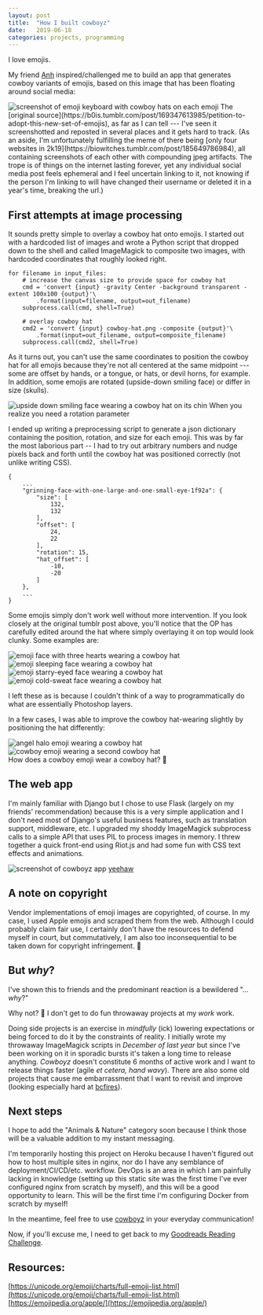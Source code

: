 ```yaml
---
layout: post
title:  "How I built cowboyz"
date:   2019-06-18
categories: projects, programming
---
```


I love emojis.

My friend [Anh](https://twitter.com/euphens) inspired/challenged me to build an app that generates cowboy variants of emojis, based on this image that has been floating around social media:

<img src="/images/posts/2019-06-18-cowboyz/cowboyz_reference.png" alt="screenshot of emoji keyboard with cowboy hats on each emoji">
The [original source](https://b0is.tumblr.com/post/169347613985/petition-to-adopt-this-new-set-of-emojis), as far as I can tell --- I've seen it screenshotted and reposted in several places and it gets hard to track. (As an aside, I'm unfortunately fulfilling the meme of there being [only four websites in 2k19](https://biowitches.tumblr.com/post/185649786984), all containing screenshots of each other with compounding jpeg artifacts. The trope is of things on the internet lasting forever, yet any individual social media post feels ephemeral and I feel uncertain linking to it, not knowing if the person I'm linking to will have changed their username or deleted it in a year's time, breaking the url.)

## First attempts at image processing

It sounds pretty simple to overlay a cowboy hat onto emojis. I started out with a hardcoded list of images and wrote a Python script that dropped down to the shell and called ImageMagick to composite two images, with hardcoded coordinates that roughly looked right.

```
for filename in input_files:
    # increase the canvas size to provide space for cowboy hat
    cmd = 'convert {input} -gravity Center -background transparent -extent 100x100 {output}'\
        .format(input=filename, output=out_filename)
    subprocess.call(cmd, shell=True)

    # overlay cowboy hat
    cmd2 = 'convert {input} cowboy-hat.png -composite {output}'\
        .format(input=out_filename, output=composite_filename)
    subprocess.call(cmd2, shell=True)
```

As it turns out, you can't use the same coordinates to position the cowboy hat for all emojis because they're not all centered at the same midpoint --- some are offset by hands, or a tongue, or hats, or devil horns, for example. In addition, some emojis are rotated (upside-down smiling face) or differ in size (skulls).

<img class="real-size" src="/images/posts/2019-06-18-cowboyz/upside-down-face-1f643_cowboyz.png" alt="upside down smiling face wearing a cowboy hat on its chin">
<span class="caption">When you realize you need a rotation parameter</span>

I ended up writing a preprocessing script to generate a json dictionary containing the position, rotation, and size for each emoji. This was by far the most laborious part -- I had to try out arbitrary numbers and nudge pixels back and forth until the cowboy hat was positioned correctly (not unlike writing CSS).

```
{
    ...
    "grinning-face-with-one-large-and-one-small-eye-1f92a": {
        "size": [
            132,
            132
        ],
        "offset": [
            24,
            22
        ],
        "rotation": 15,
        "hat_offset": [
            -10,
            -20
        ]
    },
    ...
}
```

Some emojis simply don't work well without more intervention. If you look closely at the original tumblr post above, you'll notice that the OP has carefully edited around the hat where simply overlaying it on top would look clunky. Some examples are:

<div class="inline-images">
    <img class="real-size" src="/images/posts/2019-06-18-cowboyz/smiling-face-with-smiling-eyes-and-three-hearts-1f970_cowboyz.png" alt="emoji face with three hearts wearing a cowboy hat">
    <img class="real-size" src="/images/posts/2019-06-18-cowboyz/sleeping-face-1f634_cowboyz.png" alt="emoji sleeping face wearing a cowboy hat">
    <img class="real-size" src="/images/posts/2019-06-18-cowboyz/grinning-face-with-star-eyes-1f929_cowboyz.png" alt="emoji starry-eyed face wearing a cowboy hat">
    <img class="real-size" src="/images/posts/2019-06-18-cowboyz/face-with-cold-sweat-1f613_cowboyz.png" alt="emoji cold-sweat face wearing a cowboy hat">
</div>

I left these as is because I couldn't think of a way to programmatically do what are essentially Photoshop layers.

In a few cases, I was able to improve the cowboy hat-wearing slightly by positioning the hat differently:

<div class="inline-images">
    <img class="real-size" src="/images/posts/2019-06-18-cowboyz/smiling-face-with-halo-1f607_cowboyz.png" alt="angel halo emoji wearing a cowboy hat">
    <img class="real-size" src="/images/posts/2019-06-18-cowboyz/face-with-cowboy-hat-1f920_cowboyz.png" alt="cowboy emoji wearing a second cowboy hat">
</div>
<span class="caption">How does a cowboy emoji wear a cowboy hat? 🤔</span>

## The web app

I'm mainly familiar with Django but I chose to use Flask (largely on my friends' recommendation) because this is a very simple application and I don't need most of Django's useful business features, such as translation support, middleware, etc. I upgraded my shoddy ImageMagick subprocess calls to a simple API that uses PIL to process images in memory. I threw together a quick front-end using Riot.js and had some fun with CSS text effects and animations.

<img src="/images/posts/2019-06-18-cowboyz/cowboyz_v1.png" alt="screenshot of cowboyz app">
<span class="caption"><a href="http://cowboyz.shirleyyin.com">yeehaw</a></span>

## A note on copyright

Vendor implementations of emoji images are copyrighted, of course. In my case, I used Apple emojis and scraped them from the web. Although I could probably claim fair use, I certainly don't have the resources to defend myself in court, but commutatively, I am also too inconsequential to be taken down for copyright infringement. 🤠

## But _why_?

I've shown this to friends and the predominant reaction is a bewildered "... _why_?"

Why not? 🤪 I don't get to do fun throwaway projects at my _work_ work.

Doing side projects is an exercise in _mindfully_ (ick) lowering expectations or being forced to do it by the constraints of reality. I initially wrote my throwaway ImageMagick scripts in _December of last year_ but since I've been working on it in sporadic bursts it's taken a long time to release anything. _Cowboyz_ doesn't constitute 6 months of active work and I want to release things faster (agile _et cetera, hand wavy_). There are also some old projects that cause me embarrassment that I want to revisit and improve (looking especially hard at [bcfires](http://bcfires.shirleyyin.com)).

## Next steps

I hope to add the "Animals & Nature" category soon because I think those will be a valuable addition to my instant messaging.

I'm temporarily hosting this project on Heroku because I haven't figured out how to host multiple sites in nginx, nor do I have any semblance of deployment/CI/CD/etc. workflow. DevOps is an area in which I am painfully lacking in knowledge (setting up this static site was the first time I've ever configured nginx from scratch by myself), and this will be a good opportunity to learn. This will be the first time I'm configuring Docker from scratch by myself!

In the meantime, feel free to use <a href="http://cowboyz.shirleyyin.com">cowboyz</a> in your everyday communication!

Now, if you'll excuse me, I need to get back to my [Goodreads Reading Challenge](https://twitter.com/theronalisa/status/1133936540642611200).

## Resources:

[https://unicode.org/emoji/charts/full-emoji-list.html](https://unicode.org/emoji/charts/full-emoji-list.html)  
[https://emojipedia.org/apple/](https://emojipedia.org/apple/)